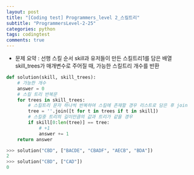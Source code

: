 ```yaml
---
layout: post
title: "[Coding test] Programmers_level 2_스킬트리"
subtitle: "ProgrammersLevel-2-25"
categories: python
tags: codingtest
comments: true
---
```


* 문제 요약 : 선행 스킬 순서 skill과 유저들이 만든 스킬트리1를 담은 배열 skill_trees가 매개변수로 주어질 때, 가능한 스킬트리 개수를 반환

```python
def solution(skill, skill_trees):
    # 가능한 개수
    answer = 0
    # 스킬 트리 반복문
    for trees in skill_trees:
        # 스킬트리 문자 하나씩 반복하여 스킬에 존재할 경우 리스트로 담은 후 join
        tree = ''.join([t for t in trees if t in skill])
        # 스킬중 트리의 길이만큼의 값과 트리가 같을 경우
        if skill[0:len(tree)] == tree:
            # +1
            answer += 1 
    return answer
```

```python
>>> solution("CBD", ["BACDE", "CBADF", "AECB", "BDA"])
2
>>> solution("CBD", ["CAD"])
0
```
